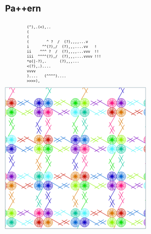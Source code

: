 # Pa++ern 

<pre><code>
          (^),.(<),..
          (
          (
          (        ^ ?  /  (?),,,,...v
          i      ^^(?),/  (?),,,....vv   !
          ii    ^^^ ?  /  (?),,,,...vvv  !!
          iii  ^^^^(?),/  (?),,,....vvvv !!!
          *o(|-?),.      (?),,,...
          <(?),.)....
          vvvv
          )....   (^^^^)....
          >>>>),
</code></pre>


![Final pattern (grid)](./img/pattern_full.png "Final pattern (grid)")
